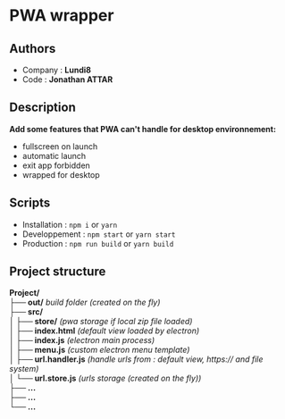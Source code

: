 # PWA wrapper

## Authors

- Company : **Lundi8**
- Code : **Jonathan ATTAR**

## Description

**Add some features that PWA can't handle for desktop environnement:**

- fullscreen on launch
- automatic launch
- exit app forbidden
- wrapped for desktop

## Scripts

- Installation : `npm i` or `yarn`
- Developpement : `npm start` or `yarn start`
- Production : `npm run build` or `yarn build`

## Project structure

__Project/__  
__├── out/__ _build folder (created on the fly)_  
__├── src/__  
__│ ├── store/__ _(pwa storage if local zip file loaded)_  
__│ ├── index.html__ _(default view loaded by electron)_  
__│ ├── index.js__ _(electron main process)_  
__│ ├── menu.js__ _(custom electron menu template)_  
__│ ├── url.handler.js__ _(handle urls from : default view, https:// and file system)_  
__│ └── url.store.js__ _(urls storage (created on the fly))_  
__├── ...__    
__├── ...__     
__└── ...__
